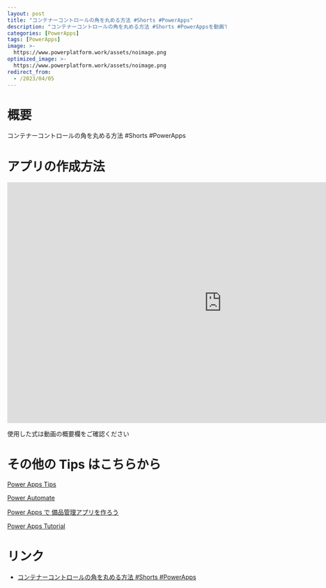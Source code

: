 ```yaml
---
layout: post
title: "コンテナーコントロールの角を丸める方法 #Shorts #PowerApps"
description: "コンテナーコントロールの角を丸める方法 #Shorts #PowerAppsを動画で分かりやすく解説"
categories: [PowerApps]
tags: [PowerApps]
image: >-
  https://www.powerplatform.work/assets/noimage.png
optimized_image: >-
  https://www.powerplatform.work/assets/noimage.png
redirect_from:
  - /2023/04/05
---
```



#  概要

コンテナーコントロールの角を丸める方法 #Shorts #PowerApps


# アプリの作成方法

<iframe width="983" height="553" src="https://www.youtube.com/embed/9Oo4FdyHoGY" title="YouTube video player" frameborder="0" allow="accelerometer; autoplay; clipboard-write; encrypted-media; gyroscope; picture-in-picture" allowfullscreen></iframe>


使用した式は動画の概要欄をご確認ください


# その他の Tips はこちらから

[Power Apps Tips](https://www.youtube.com/watch?v=VrAQf3JQ7yM&list=PLVhFi1fb3DqakSLVMn22DDcySXh9jtzi- )


[Power Automate](https://www.youtube.com/watch?v=-YnJYT0ASEM&list=PLVhFi1fb3Dqbzic6GieqnLFgD3aTj-eHA)


[Power Apps で 備品管理アプリを作ろう](https://www.youtube.com/playlist?list=PLVhFi1fb3DqZM3HKb8Hea6XEL96990Fyn)


[Power Apps Tutorial](https://www.youtube.com/playlist?list=PLVhFi1fb3DqalxpL974VvAJvV4iWoSbe_)


# リンク


- [コンテナーコントロールの角を丸める方法 #Shorts #PowerApps](https://www.youtube.com/watch?v=9Oo4FdyHoGY)

